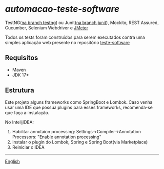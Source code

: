 # _automacao-teste-software_
TestNG([na branch testng](https://github.com/leonidesfernando/automacao-teste-software/tree/testng)) ou
Junit([na branch junit](https://github.com/leonidesfernando/automacao-teste-software/tree/junit)),
Mockito, REST Assured, Cucumber, Selenium Webdriver
e [JMeter](src/test/jmeter/README-JMETER.pt_br.md)

Todos os tests foram construídos para serem executados contra uma simples aplicação web presente no
repositório [teste-software](https://github.com/leonidesfernando/teste-software)
## Requisitos
- Maven
- JDK 17+

## Estrutura
Este projeto alguns frameworks como SpringBoot e Lombok. Caso venha usar uma IDE que possua plugins para esses frameworks, recomenda-se que faça a instalação.

No IntelijIDEA:
1. Habilitar annotaion processing:
   Settings->Compiler->Annotation Processors: "Enable annotation processing"
2. Instalar o plugin do Lombok, Spring e Spring Boot(via Marketplace)
3. Reiniciar o IDEA

---
[English](README.md)